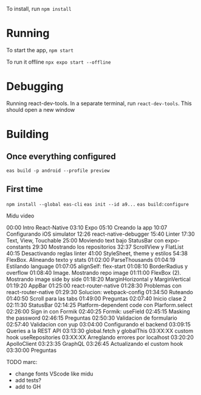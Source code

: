To install, run `npm install`

# Running

To start the app, `npm start`

To run it offline `npx expo start --offline`

# Debugging
Running react-dev-tools. In a separate terminal, run `react-dev-tools`. This should open a new window

# Building

## Once everything configured

`eas build -p android --profile preview`

## First time

`npm install --global eas-cli`
`eas init --id a9...`
`eas build:configure`



Midu video

00:00 Intro React-Native
03:10 Expo
05:10 Creando la app
10:07 Configurando iOS simulator
12:26 react-native-debugger
15:40 Linter
17:30 Text, View, Touchable
25:00 Moviendo text bajo StatusBar con expo-constants
29:30 Mostrando los repositorios
32:37 ScrollView y FlatList
40:15 Desactivando reglas linter
41:00 StyleSheet, theme y estilos
54:38 FlexBox. Alineando texto y stats
01:02:00 ParseThousands
01:04:19 Estilando language
01:07:05 alignSelf: flex-start
01:08:10 BorderRadius y overflow
01:08:40 Image. Mostrando repo image
01:11:00 FlexBox (2). Mostrando image side by side
01:18:20 MarginHorizontal y MarginVertical
01:19:20 AppBar
01:25:00 react-router-native
01:28:30 Problemas con react-router-native
01:29:30 Solucion: webpack-config
01:34:50 Ruteando
01:40:50 Scroll para las tabs
01:49:00 Preguntas
02:07:40 Inicio clase 2
02:11:30 StatusBar
02:14:25 Platform-dependent code con Plarform.select
02:26:00 Sign in con Formik
02:40:25 Formik: useField
02:45:15 Masking the password
02:46:15 Preguntas
02:50:30 Validacion de formulario
02:57:40 Validacion con yup
03:04:00 Configurando el backend
03:09:15 Queries a la REST API
03:13:30 global.fetch y globalThis
03:XX:XX custom hook useRepositories
03:XX:XX Arreglando errores por localhost
03:20:20 ApolloClient
03:23:35 GraphQL
03:26:45 Actualizando el custom hook
03:30:00 Preguntas



TODO marc:
- change fonts VScode like midu
- add tests?
- add to GH





